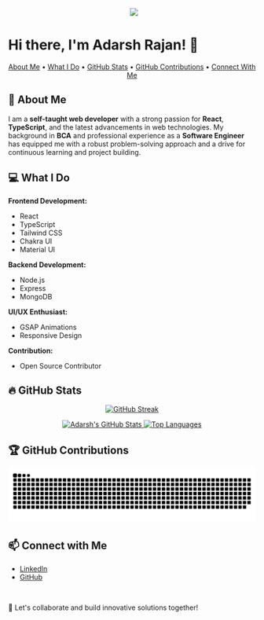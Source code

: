 <div id="header" align="center">
  <img src="https://media.giphy.com/media/M9gbBd9nbDrOTu1Mqx/giphy.gif" width="100"/>
</div>

# Hi there, I'm Adarsh Rajan! 👋

<p align="center">
  <a href="#about-me">About Me</a> •
  <a href="#what-i-do">What I Do</a> •
  <a href="#github-stats">GitHub Stats</a> •
  <a href="#github-contributions">GitHub Contributions</a> •
  <a href="#connect-with-me">Connect With Me</a>
</p>

## 🚀 About Me

I am a **self-taught web developer** with a strong passion for **React**, **TypeScript**, and the latest advancements in web technologies. My background in **BCA** and professional experience as a **Software Engineer** has equipped me with a robust problem-solving approach and a drive for continuous learning and project building.

## 💻 What I Do

**Frontend Development:**
*   React
*   TypeScript
*   Tailwind CSS
*   Chakra UI
*   Material UI

**Backend Development:**
*   Node.js
*   Express
*   MongoDB

**UI/UX Enthusiast:**
*   GSAP Animations
*   Responsive Design

**Contribution:**
*   Open Source Contributor

## 🔥 GitHub Stats

<p align="center">
  <a href="https://streak-stats.demolab.com?user=adarshrajan11-SA&theme=react&layout=compact">
    <img src="https://streak-stats.demolab.com?user=adarshrajan11-SA&theme=react&layout=compact" alt="GitHub Streak"/>
  </a>
</p>

<p align="center">
  <a href="https://github-readme-stats.vercel.app/api?username=adarshrajan11&show_icons=true&theme=radical">
    <img src="https://github-readme-stats.vercel.app/api?username=adarshrajan11&show_icons=true&theme=radical" alt="Adarsh's GitHub Stats" />
  </a>
  <a href="https://github-readme-stats.vercel.app/api/top-langs/?username=adarshrajan11&layout=compact&theme=radical">
    <img src="https://github-readme-stats.vercel.app/api/top-langs/?username=adarshrajan11&layout=compact&theme=radical" alt="Top Languages" />
  </a>
</p>

## 🏆 GitHub Contributions

<p align="center">
  <img src="https://raw.githubusercontent.com/Platane/snk/output/github-contribution-grid-snake.svg" alt="GitHub Contribution Snake"/>
</p>

## 📫 Connect with Me

*   [LinkedIn](https://www.linkedin.com/in/adarsh-rajan)
*   [GitHub](https://github.com/adarshrajan11)

<br/>

🚀 Let's collaborate and build innovative solutions together!
